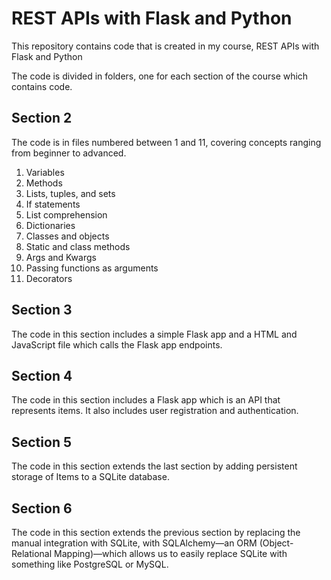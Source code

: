 # REST APIs with Flask and Python

This repository contains code that is created in my course, REST APIs with Flask and Python

The code is divided in folders, one for each section of the course which contains code.

## Section 2

The code is in files numbered between 1 and 11, covering concepts ranging from beginner to advanced.

1. Variables
2. Methods
3. Lists, tuples, and sets
4. If statements
5. List comprehension
6. Dictionaries
7. Classes and objects
8. Static and class methods
9. Args and Kwargs
10. Passing functions as arguments
11. Decorators

## Section 3

The code in this section includes a simple Flask app and a HTML and JavaScript file which calls the Flask app endpoints.

## Section 4

The code in this section includes a Flask app which is an API that represents items. It also includes user registration and authentication.

## Section 5

The code in this section extends the last section by adding persistent storage of Items to a SQLite database.

## Section 6

The code in this section extends the previous section by replacing the manual integration with SQLite, with SQLAlchemy—an ORM (Object-Relational Mapping)—which allows us to easily replace SQLite with something like PostgreSQL or MySQL.
